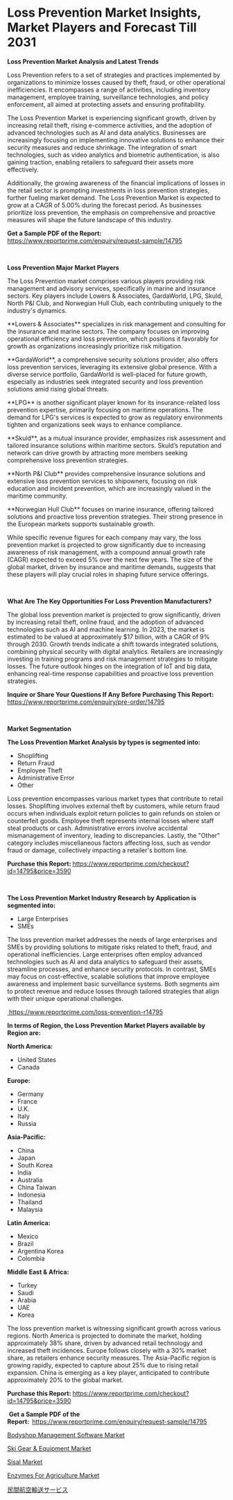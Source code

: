 <p><h1>Loss Prevention Market Insights, Market Players and Forecast Till 2031</h1></p><p><strong>Loss Prevention Market Analysis and Latest Trends</strong></p>
<p><p>Loss Prevention refers to a set of strategies and practices implemented by organizations to minimize losses caused by theft, fraud, or other operational inefficiencies. It encompasses a range of activities, including inventory management, employee training, surveillance technologies, and policy enforcement, all aimed at protecting assets and ensuring profitability.</p><p>The Loss Prevention Market is experiencing significant growth, driven by increasing retail theft, rising e-commerce activities, and the adoption of advanced technologies such as AI and data analytics. Businesses are increasingly focusing on implementing innovative solutions to enhance their security measures and reduce shrinkage. The integration of smart technologies, such as video analytics and biometric authentication, is also gaining traction, enabling retailers to safeguard their assets more effectively.</p><p>Additionally, the growing awareness of the financial implications of losses in the retail sector is prompting investments in loss prevention strategies, further fueling market demand. The Loss Prevention Market is expected to grow at a CAGR of 5.00% during the forecast period. As businesses prioritize loss prevention, the emphasis on comprehensive and proactive measures will shape the future landscape of this industry.</p></p>
<p><strong>Get a Sample PDF of the Report:&nbsp;</strong> <a href="https://www.reportprime.com/enquiry/request-sample/14795">https://www.reportprime.com/enquiry/request-sample/14795</a></p>
<p>&nbsp;</p>
<p><strong>Loss Prevention Major Market Players</strong></p>
<p><p>The Loss Prevention market comprises various players providing risk management and advisory services, specifically in marine and insurance sectors. Key players include Lowers & Associates, GardaWorld, LPG, Skuld, North P&I Club, and Norwegian Hull Club, each contributing uniquely to the industry's dynamics.</p><p>**Lowers & Associates** specializes in risk management and consulting for the insurance and marine sectors. The company focuses on improving operational efficiency and loss prevention, which positions it favorably for growth as organizations increasingly prioritize risk mitigation. </p><p>**GardaWorld**, a comprehensive security solutions provider, also offers loss prevention services, leveraging its extensive global presence. With a diverse service portfolio, GardaWorld is well-placed for future growth, especially as industries seek integrated security and loss prevention solutions amid rising global threats.</p><p>**LPG** is another significant player known for its insurance-related loss prevention expertise, primarily focusing on maritime operations. The demand for LPG's services is expected to grow as regulatory environments tighten and organizations seek ways to enhance compliance.</p><p>**Skuld**, as a mutual insurance provider, emphasizes risk assessment and tailored insurance solutions within maritime sectors. Skuld’s reputation and network can drive growth by attracting more members seeking comprehensive loss prevention strategies.</p><p>**North P&I Club** provides comprehensive insurance solutions and extensive loss prevention services to shipowners, focusing on risk education and incident prevention, which are increasingly valued in the maritime community.</p><p>**Norwegian Hull Club** focuses on marine insurance, offering tailored solutions and proactive loss prevention strategies. Their strong presence in the European markets supports sustainable growth.</p><p>While specific revenue figures for each company may vary, the loss prevention market is projected to grow significantly due to increasing awareness of risk management, with a compound annual growth rate (CAGR) expected to exceed 5% over the next few years. The size of the global market, driven by insurance and maritime demands, suggests that these players will play crucial roles in shaping future service offerings.</p></p>
<p>&nbsp;</p>
<p><strong>What Are The Key Opportunities For Loss Prevention Manufacturers?</strong></p>
<p><p>The global loss prevention market is projected to grow significantly, driven by increasing retail theft, online fraud, and the adoption of advanced technologies such as AI and machine learning. In 2023, the market is estimated to be valued at approximately $17 billion, with a CAGR of 9% through 2030. Growth trends indicate a shift towards integrated solutions, combining physical security with digital analytics. Retailers are increasingly investing in training programs and risk management strategies to mitigate losses. The future outlook hinges on the integration of IoT and big data, enhancing real-time response capabilities and proactive loss prevention strategies.</p></p>
<p><strong>Inquire or Share Your Questions If Any Before Purchasing This Report:</strong> <a href="https://www.reportprime.com/enquiry/pre-order/14795">https://www.reportprime.com/enquiry/pre-order/14795</a></p>
<p>&nbsp;</p>
<p><strong>Market Segmentation</strong></p>
<p><strong>The Loss Prevention Market Analysis by types is segmented into:</strong></p>
<p><ul><li>Shoplifting</li><li>Return Fraud</li><li>Employee Theft</li><li>Administrative Error</li><li>Other</li></ul></p>
<p><p>Loss prevention encompasses various market types that contribute to retail losses. Shoplifting involves external theft by customers, while return fraud occurs when individuals exploit return policies to gain refunds on stolen or counterfeit goods. Employee theft represents internal losses where staff steal products or cash. Administrative errors involve accidental mismanagement of inventory, leading to discrepancies. Lastly, the "Other" category includes miscellaneous factors affecting loss, such as vendor fraud or damage, collectively impacting a retailer's bottom line.</p></p>
<p><strong>Purchase this Report:&nbsp;</strong><a href="https://www.reportprime.com/checkout?id=14795&price=3590">https://www.reportprime.com/checkout?id=14795&price=3590</a></p>
<p>&nbsp;</p>
<p><strong>The Loss Prevention Market Industry Research by Application is segmented into:</strong></p>
<p><ul><li>Large Enterprises</li><li>SMEs</li></ul></p>
<p><p>The loss prevention market addresses the needs of large enterprises and SMEs by providing solutions to mitigate risks related to theft, fraud, and operational inefficiencies. Large enterprises often employ advanced technologies such as AI and data analytics to safeguard their assets, streamline processes, and enhance security protocols. In contrast, SMEs may focus on cost-effective, scalable solutions that improve employee awareness and implement basic surveillance systems. Both segments aim to protect revenue and reduce losses through tailored strategies that align with their unique operational challenges.</p></p>
<p><a href="https://www.reportprime.com/loss-prevention-r14795">&nbsp;https://www.reportprime.com/loss-prevention-r14795</a></p>
<p><strong>In terms of Region, the Loss Prevention Market Players available by Region are:</strong></p>
<p>
    <p> <strong> North America: </strong>
        <ul>
            <li>United States</li>
            <li>Canada</li>
        </ul>
        </p> 
    <p> <strong> Europe: </strong>
        <ul>
            <li>Germany</li>
            <li>France</li>
            <li>U.K.</li>
            <li>Italy</li>
            <li>Russia</li>
        </ul>
        </p> 
    <p> <strong> Asia-Pacific: </strong>
        <ul>
            <li>China</li>
            <li>Japan</li>
            <li>South Korea</li>
            <li>India</li>
            <li>Australia</li>
            <li>China Taiwan</li>
            <li>Indonesia</li>
            <li>Thailand</li>
            <li>Malaysia</li>
        </ul>
        </p> 
    <p> <strong> Latin America: </strong>
        <ul>
            <li>Mexico</li>
            <li>Brazil</li>
            <li>Argentina Korea</li>
            <li>Colombia</li>
        </ul>
        </p> 
    <p> <strong> Middle East & Africa: </strong>
        <ul>
            <li>Turkey</li>
            <li>Saudi</li>
            <li>Arabia</li>
            <li>UAE</li>
            <li>Korea</li>
        </ul>
    </p>
    </p>
<p><p>The loss prevention market is witnessing significant growth across various regions. North America is projected to dominate the market, holding approximately 38% share, driven by advanced retail technology and increased theft incidences. Europe follows closely with a 30% market share, as retailers enhance security measures. The Asia-Pacific region is growing rapidly, expected to capture about 25% due to rising retail expansion. China is emerging as a key player, anticipated to contribute approximately 20% to the global market.</p></p>
<p><strong>Purchase this Report: </strong><a href="https://www.reportprime.com/checkout?id=14795&price=3590">https://www.reportprime.com/checkout?id=14795&price=3590</a></p>
<p>&nbsp;<strong>Get a Sample PDF of the Report:&nbsp;&nbsp;</strong><a href="https://www.reportprime.com/enquiry/request-sample/14795">https://www.reportprime.com/enquiry/request-sample/14795</a></p>
<p><strong></strong></p>
<p><p><a href="https://www.linkedin.com/pulse/bodyshop-management-software-market-trends-growth-outlook-2024-vzc6f?trackingId=uQtCuQDCT%2Buvp7uS8NtQmw%3D%3D">Bodyshop Management Software Market</a></p><p><a href="https://medium.com/@teguhbavarian07_99894/insights-into-the-ski-gear-equipment-market-size-which-is-expanding-with-a-7-cagr-from-2024-2031-698fd60b66ea">Ski Gear & Equipment Market</a></p><p><a href="https://issuu.com/reportprime-2/docs/sisal-market-size-2030.pptx_8eff5da071abbe">Sisal Market</a></p><p><a href="https://issuu.com/reportprime-2/docs/enzymes-for-agriculture-market-size_68745393b6fb09">Enzymes For Agriculture Market</a></p><p><a href="https://medium.com/@camron674/civil-air-transport-service-market-%E3%81%AE%E3%82%B0%E3%83%AD%E3%83%BC%E3%83%90%E3%83%AB%E5%B8%82%E5%A0%B4%E6%A6%82%E8%A6%81%E3%81%AF-%E4%B8%96%E7%95%8C%E3%81%8A%E3%82%88%E3%81%B3%E4%B8%BB%E8%A6%81%E5%B8%82%E5%A0%B4%E3%81%AB%E3%81%8A%E3%81%91%E3%82%8B%E6%A5%AD%E7%95%8C%E3%81%AB%E5%BD%B1%E9%9F%BF%E3%82%92%E4%B8%8E%E3%81%88%E3%82%8B%E4%B8%BB%E8%A6%81%E3%81%AA%E3%83%88%E3%83%AC%E3%83%B3%E3%83%89%E3%81%AB%E3%81%A4%E3%81%84%E3%81%A6-%E7%8B%AC%E8%87%AA%E3%81%AE%E8%A6%96%E7%82%B9%E3%82%92%E6%8F%90%E4%BE%9B%E3%81%97%E3%81%BE%E3%81%99-086bc714eef0">民間航空輸送サービス</a></p></p>